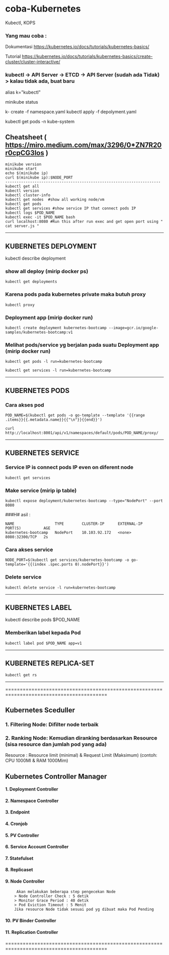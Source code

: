 # coba-Kubernetes

Kubectl, KOPS 
### Yang mau coba :
Dokumentasi https://kubernetes.io/docs/tutorials/kubernetes-basics/

Tutorial https://kubernetes.io/docs/tutorials/kubernetes-basics/create-cluster/cluster-interactive/

### kubectl -> API Server -> ETCD -> API Server (sudah ada Tidak) > kalau tidak ada, buat baru

alias  k="kubectl"

minikube status

k- create -f namespace.yaml
kubectl apply -f depolyment.yaml

kubectl get pods -n kube-system
## Cheatsheet ( https://miro.medium.com/max/3296/0*ZN7R20r0cpCG3los )
```
minikube version
minikube start
echo $(minikube ip)
curl $(minikube ip):$NODE_PORT 
---------------------------------------------------------------------
kubectl get all
kubectl version
kubectl cluster-info
kubectl get nodes  #show all working node/vm
kubectl get pods
kubectl get services #show service IP that connect pods IP 
kubectl logs $POD_NAME
kubectl exec -it $POD_NAME bash
curl localhost:8080 #Run this after run exec and get open port using " cat server.js "
```
---------------------------------------------------------------------
## KUBERNETES DEPLOYMENT
kubectl describe deployment

### show all deploy (mirip docker ps)
```
kubectl get deployments 
```
### Karena pods pada kubernetes private maka butuh proxy
```
kubectl proxy 
```
### Deployment app (mirip docker run)
```
kubectl create deployment kubernetes-bootcamp --image=gcr.io/google-samples/kubernetes-bootcamp:v1
```
### Melihat pods/service yg berjalan pada suatu Deployment app (mirip docker run)
```
kubectl get pods -l run=kubernetes-bootcamp
```
```
kubectl get services -l run=kubernetes-bootcamp
```
---------------------------------------------------------------------
## KUBERNETES PODS

### Cara akses pod
```
POD_NAME=$(kubectl get pods -o go-template --template '{{range .items}}{{.metadata.name}}{{"\n"}}{{end}}')
```
```
curl http://localhost:8001/api/v1/namespaces/default/pods/POD_NAME/proxy/
```
---------------------------------------------------------------------
## KUBERNETES SERVICE
### Service IP is connect pods IP even on diferent node
```
kubectl get services 
```

### Make service (mirip ip table)
```
kubectl expose deployment/kubernetes-bootcamp --type="NodePort" --port 8080
```

###H# asil : 
```
NAME                  TYPE        CLUSTER-IP      EXTERNAL-IP   PORT(S)          AGE
kubernetes-bootcamp   NodePort    10.103.92.172   <none>        8080:32300/TCP   2s
```
### Cara akses service
```
NODE_PORT=$(kubectl get services/kubernetes-bootcamp -o go-template='{{(index .spec.ports 0).nodePort}}')
```
### Delete service
```
kubectl delete service -l run=kubernetes-bootcamp
```

---------------------------------------------------------------------
## KUBERNETES LABEL
kubectl describe pods $POD_NAME

### Memberikan label kepada Pod
```
kubectl label pod $POD_NAME app=v1
```
---------------------------------------------------------------------

## KUBERNETES REPLICA-SET
```
kubectl get rs
```
---------------------------------------------------------------------


=========================================================================================
## Kubernetes Sceduller 
### 1. Filtering Node: Difilter node terbaik
### 2. Ranking Node: Kemudian diranking  berdasarkan Resource (sisa resource dan jumlah pod yang ada) 
Resource :
 		Resource limit (minimal) & Request Limit (Maksimum) (contoh: CPU 1000MI & RAM 1000Mim)

## Kubernetes Controller Manager
#### 1. Deployment Controller
#### 2. Namespace Controller
#### 3. Endpoint
#### 4. Cronjob
#### 5. PV Controller
#### 6. Service Account Controller
#### 7. Statefulset
#### 8. Replicaset
#### 9. Node Controller
	     Akan melakukan beberapa step pengecekan Node	
		> Node Controller Check : 5 detik
		> Monitor Grace Period : 40 detik
		> Pod Eviction Timeout : 5 Menit
		Jika resource Node tidak sesuai pod yg dibuat maka Pod Pending
#### 10. PV Binder Controller
#### 11. Replication Controller

=========================================================================================

